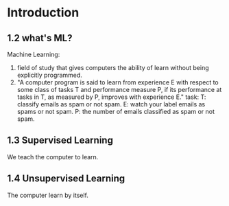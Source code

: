 # Introduction
## 1.2 what's ML?
Machine Learning: 
1.  field of study that gives computers the ability of learn without being explicitly programmed.
2.  "A computer program is said to learn from experience E with respect to some class of tasks T and performance measure P, if its performance at tasks in T, as measured by P, improves with experience E."
task:
T: classify emails as spam or not spam.
E: watch your label emails as spams or not spam. 
P: the number of emails classified as spam or not spam.
## 1.3 Supervised Learning 
We teach the computer to learn.

## 1.4 Unsupervised Learning 
The computer learn by itself.
